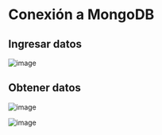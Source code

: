 # Conexión a MongoDB
## Ingresar datos

![image](https://github.com/A2lejo/MongoDB_Conexion/assets/133398181/2cac8031-706e-40b8-b9b8-452cb0c54b5c)


## Obtener datos

![image](https://github.com/A2lejo/MongoDB_Conexion/assets/133398181/91a4ec0f-4e5b-451c-afb6-cbd982433d38)


![image](https://github.com/A2lejo/MongoDB_Conexion/assets/133398181/9677b75c-96f1-482e-ade3-7084374dc3c6)
